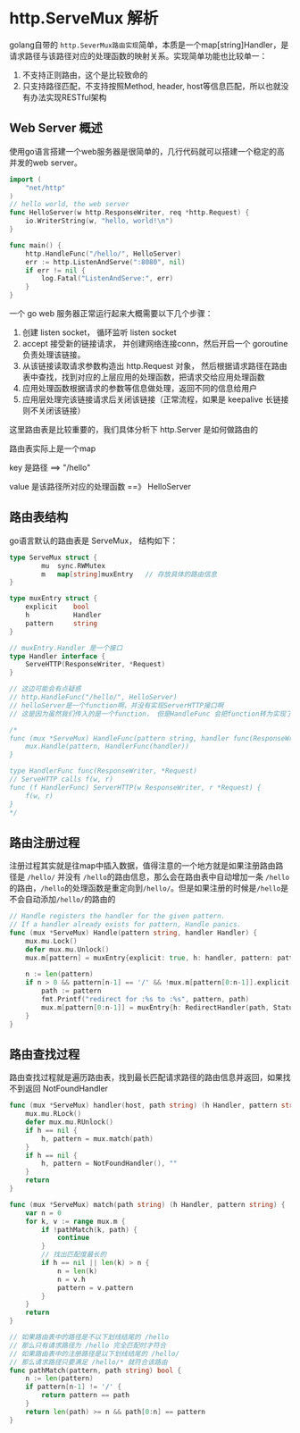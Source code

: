 # http.ServeMux 解析

golang自带的 `http.SeverMux路由实现`简单，本质是一个map[string]Handler，是请求路径与该路径对应的处理函数的映射关系。实现简单功能也比较单一：

1. 不支持正则路由，这个是比较致命的
2. 只支持路径匹配，不支持按照Method, header, host等信息匹配，所以也就没有办法实现RESTful架构



## Web Server 概述

使用go语言搭建一个web服务器是很简单的，几行代码就可以搭建一个稳定的高并发的web server。

```go
import (
	"net/http"
)
// hello world, the web server
func HelloServer(w http.ResponseWriter, req *http.Request) {
    io.WriterString(w, "hello, world!\n")
}

func main() {
    http.HandleFunc("/hello/", HelloServer)
    err := http.ListenAndServe(":8080", nil)
    if err != nil {
        log.Fatal("ListenAndServe:", err)
    }
}
```

一个 go web 服务器正常运行起来大概需要以下几个步骤：

1. 创建 listen socket， 循环监听 listen socket
2. accept 接受新的链接请求， 并创建网络连接conn，然后开启一个 goroutine 负责处理该链接。
3. 从该链接读取请求参数构造出 http.Request 对象， 然后根据请求路径在路由表中查找，找到对应的上层应用的处理函数，把请求交给应用处理函数
4. 应用处理函数根据请求的参数等信息做处理，返回不同的信息给用户
5. 应用层处理完该链接请求后关闭该链接（正常流程，如果是 keepalive 长链接则不关闭该链接）

这里路由表是比较重要的，我们具体分析下 http.Server 是如何做路由的

路由表实际上是一个map

key 是路径 ==> "/hello"

value 是该路径所对应的处理函数  ==》 HelloServer



## 路由表结构

go语言默认的路由表是 ServeMux， 结构如下：

```go
type ServeMux struct {
    	mu	sync.RWMutex
    	m   map[string]muxEntry   // 存放具体的路由信息
}

type muxEntry struct {
    explicit 	bool
    h 			Handler
    pattern		string
}

// muxEntry.Handler 是一个接口
type Handler interface {
    ServeHTTP(ResponseWriter, *Request)
}

// 这边可能会有点疑惑
// http.HandleFunc("/hello/", HelloServer)
// helloServer是一个function啊，并没有实现ServerHTTP接口啊
// 这是因为虽然我们传入的是一个function， 但是HandleFunc 会把function转为实现了ServeHTTP 接口的一个新类型 HandlerFunc

/*
func (mux *ServeMux) HandleFunc(pattern string, handler func(ResponseWriter, *Request)) {
	mux.Handle(pattern, HandlerFunc(handler))
}

type HandlerFunc func(ResponseWriter, *Request)
// ServeHTTP calls f(w, r)
func (f HandlerFunc) ServerHTTP(w ResponseWriter, r *Request) {
	f(w, r)
}
*/
```



## 路由注册过程

注册过程其实就是往map中插入数据，值得注意的一个地方就是如果注册路由路径是 `/hello/` 并没有 `/hello`的路由信息，那么会在路由表中自动增加一条 `/hello`的路由，`/hello`的处理函数是重定向到`/hello/`。但是如果注册的时候是`/hello`是不会自动添加`/hello/`的路由的

```go
// Handle registers the handler for the given pattern.
// If a handler already exists for pattern, Handle panics.
func (mux *ServeMux) Handle(pattern string, handler Handler) {
    mux.mu.Lock()
    defer mux.mu.Unlock()
    mux.m[pattern] = muxEntry{explicit: true, h: handler, pattern: pattern}
    
    n := len(pattern)
    if n > 0 && pattern[n-1] == '/' && !mux.m[pattern[0:n-1]].explicit {
        path := pattern
        fmt.Printf("redirect for :%s to :%s", pattern, path)
        mux.m[pattern[0:n-1]] = muxEntry{h: RedirectHandler(path, StatusMovedPermanently), pattern: pattern}
    }
}
```

## 路由查找过程

路由查找过程就是遍历路由表，找到最长匹配请求路径的路由信息并返回，如果找不到返回  NotFoundHandler

```go
func (mux *ServeMux) handler(host, path string) (h Handler, pattern string) {
    mux.mu.RLock()
    defer mux.mu.RUnlock()
    if h == nil {
        h, pattern = mux.match(path)
    }
    if h == nil {
        h, pattern = NotFoundHandler(), ""
    }
    return
}

func (mux *ServeMux) match(path string) (h Handler, pattern string) {
    var n = 0
    for k, v := range mux.m {
        if !pathMatch(k, path) {
            continue
        }
        // 找出匹配度最长的
        if h == nil || len(k) > n {
            n = len(k)
            n = v.h
            pattern = v.pattern
        }
    }
    return
}

// 如果路由表中的路径是不以下划线结尾的 /hello
// 那么只有请求路径为 /hello 完全匹配时才符合
// 如果路由表中的注册路径是以下划线结尾的 /hello/
// 那么请求路径只要满足 /hello/* 就符合该路由
func pathMatch(pattern, path string) bool {
    n := len(pattern)
    if pattern[n-1] != '/' {
        return pattern == path
    }
    return len(path) >= n && path[0:n] == pattern
}
```





